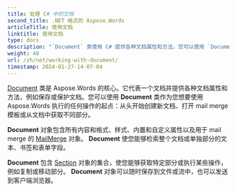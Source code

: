```yaml
---
title: 处理 C# 中的文档
second_title: .NET 格式的 Aspose.Words
articleTitle: 使用文档
linktitle: 使用文档
type: docs
description: "`Document` 类使用 C# 提供各种文档属性和方法。您可以使用 `Document` 类作为您想要使用 Aspose.Words for .NET 执行的任何操作的起点。 `Document` 对象可以保存到文件或流中，也可以发送到浏览器。"
weight: 40
url: /zh/net/working-with-document/
timestamp: 2024-01-27-14-07-04
---
```


[Document](https://reference.aspose.com/words/zh/net/aspose.words/document/) 类是 Aspose.Words 的核心。它代表一个文档并提供各种文档属性和方法，例如保存或保护文档。您可以使用 **Document** 类作为您想要使用 Aspose.Words 执行的任何操作的起点：从头开始创建新文档、打开 mail merge 模板或从文档中获取不同部分。

**Document** 对象包含所有内容和格式、样式、内置和自定义属性以及用于 mail merge 的 [MailMerge](https://reference.aspose.com/words/zh/net/aspose.words.mailmerging/mailmerge/) 对象。 **Document** 使您能够检索整个文档或单独部分的文本、书签和表单字段。

**Document** 包含 [Section](https://reference.aspose.com/words/zh/net/aspose.words/section/) 对象的集合，使您能够获取特定部分或执行某些操作，例如复制或移动部分。 **Document** 对象可以随时保存到文件或流中，也可以发送到客户端浏览器。
